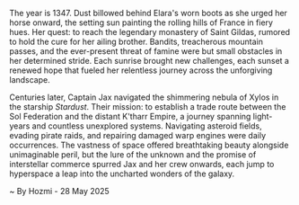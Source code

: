 
The year is 1347.  Dust billowed behind Elara's worn boots as she urged her horse onward, the setting sun painting the rolling hills of France in fiery hues.  Her quest: to reach the legendary monastery of Saint Gildas, rumored to hold the cure for her ailing brother.  Bandits, treacherous mountain passes, and the ever-present threat of famine were but small obstacles in her determined stride.  Each sunrise brought new challenges, each sunset a renewed hope that fueled her relentless journey across the unforgiving landscape.

Centuries later, Captain Jax navigated the shimmering nebula of Xylos in the starship *Stardust*.  Their mission: to establish a trade route between the Sol Federation and the distant K'tharr Empire, a journey spanning light-years and countless unexplored systems.  Navigating asteroid fields, evading pirate raids, and repairing damaged warp engines were daily occurrences.  The vastness of space offered breathtaking beauty alongside unimaginable peril, but the lure of the unknown and the promise of interstellar commerce spurred Jax and her crew onwards, each jump to hyperspace a leap into the uncharted wonders of the galaxy.

~ By Hozmi - 28 May 2025
